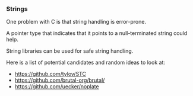 
### Strings ###

One problem with C is that string handling is error-prone.

A pointer type that indicates that it points to a null-terminated string could help.

String libraries can be used for safe string handling.

Here is a list of potential candidates and random ideas to look at:
* https://github.com/tylov/STC
* https://github.com/brutal-org/brutal/
* https://github.com/uecker/noplate


